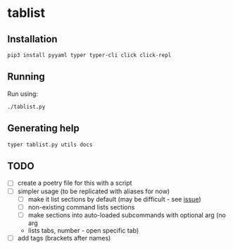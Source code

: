 # tablist

## Installation

```
pip3 install pyyaml typer typer-cli click click-repl
```

## Running

Run using:

```
./tablist.py
```

## Generating help

```
typer tablist.py utils docs
```

## TODO

* [ ] create a poetry file for this with a script
* [ ] simpler usage (to be replicated with aliases for now)
  * [ ] make it list sections by default (may be difficult - see [issue](https://github.com/tiangolo/typer/issues/18))
  * [ ] non-existing command lists sections
  * [ ] make sections into auto-loaded subcommands with optional arg (no arg
  - lists tabs, number - open specific tab)
* [ ] add tags (brackets after names)
